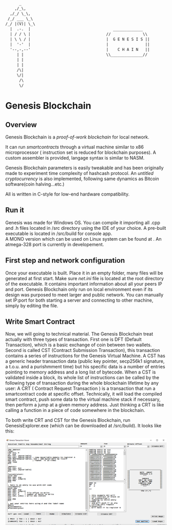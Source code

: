 

          _
        ,/_\,
      ,/_/ \_\,
     /_/ ___ \_\
    /_/ |(V)| \_\
      |  .-.  |                                    _____________
      | / / \ |                                 //              \\
      | \ \ / |                                 |  G E N E S I S ||
      |  '-'  |                                 |                ||
      '--,-,--'                                 |    C H A I N   ||
         | |                                    \\______________//
         | |
         | |
         /\|
         \/|
          /\
          \/



# Genesis Blockchain

## Overview

Genesis Blockchain is a _proof-of-work blockchain_ for local network. 

It can run _smartcontracts_ through a virtual machine similar to x86 microprocessor ( instruction set is reduced for blockchain
purposes). 
A custom assembler is provided, langage syntax is similar to NASM.

Genesis Blockchain parameters is easily tweakable and has been originally made to experiment time complexity of hashcash 
protocol.
An _untitled cryptocurrency_ is also implemented, following same dynamics as Bitcoin software(coin halving...etc.)

All is written in C-style for low-end hardware compatibility. 

## Run it

Genesis was made for Windows OS. You can compile it importing all .cpp and .h files located in /src directory using the IDE of your choice.
A pre-built executable is located in /src/build for console app.  
A MONO version which can be used on Linux system can be found at . 
An atmega-328 port is currently in developement. 

## First step and network configuration

Once your executable is built. Place it in an empty folder, many files will be generated at first start. 
Make sure _net.ini_ file is located at the root directory of the executable. It contains important information about
all your peers IP and port. Genesis Blockchain only run on local environment even if its design was purposed
to meet larger and public network. You can manually set IP:port for both starting a server and connecting to other
machine, simply by editing the file. 

## Write Smart Contract

Now, we will going to technical material. 
The Genesis Blockchain treat actually with three types of transaction. 
First one is DFT (Default Transaction), which is a basic exchange of coin between two wallets. 
Second is called CST (Contract Submission Transaction), this transaction contains a series of instructions for the Genesis Virtual Machine. 
A CST has a generic header transaction data (public key pointer, secp256k1 signature, a t.o.u. and a purishmment time) but his specific data is a number of entries pointing to memory address and a long list of bytecode. When a CST is validated inside a block, its whole list of instructions can be called by the following type of transaction during the whole blockchain lifetime by any user:
A CRT ( Contract Request Transaction ) is a transaction that run a smartcontract code at specific offset. Technically, it will load the compiled smart contract, push some data to the virtual machine stack if necessary, then perform a jump at a given memory address. Just thinking a CRT is like calling a function in a piece of code somewhere in the blockchain.  

To both write CRT and CST for the Genesis Blockchain, run GenesisExplorer.exe (which can be downloaded at /src/build). It looks like this:  

![alt text](https://github.com/gggraph/genesis/blob/main/TRANSACTION%20VIEWER%20B.png)
